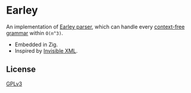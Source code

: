 # Earley

An implementation of [Earley parser](https://en.wikipedia.org/wiki/Earley_parser),
which can handle every [context-free grammar](https://en.wikipedia.org/wiki/Context-free_grammar)
within `O(n^3)`.

- Embedded in Zig.
- Inspired by [Invisible XML](https://homepages.cwi.nl/~steven/ixml/).

## License

[GPLv3](LICENSE)
